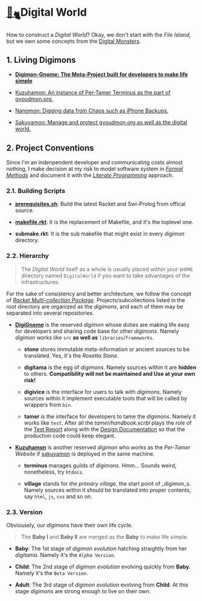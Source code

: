 # [🏡<sub>🐈</sub>](http://gyoudmon.org/~wargrey:digignome)Digital World

How to construct a _Digital World_? Okay, we don't start with the _File
Island_, but we own some concepts from the [Digital
Monsters](http://en.wikipedia.org/wiki/Digimon).

## 1. Living Digimons

* **[Digimon-Gnome: The Meta-Project built for developers to make life
  simple](http://gyoudmon.org/~wargrey:digignome)**

* [Kuzuhamon: An instance of Per-Tamer Terminus as the part of
  gyoudmon.org.](http://gyoudmon.org/~wargrey:kuzuhamon)

* [Nanomon: Digging data from Chaos such as iPhone
  Backups.](http://gyoudmon.org/~wargrey:nanomon)

* [Sakuyamon: Manage and protect gyoudmon.org as well as the digital
  world.](http://gyoudmon.org/~wargrey:sakuyamon)

## 2. Project Conventions

Since I'm an indenpendent developer and communicating costs almost
nothing, I make decision at my risk to model software system in _[Formal
Methods](http://en.wikipedia.org/wiki/Formal_methods)_ and document it
with the _[Literate
Programming](http://en.wikipedia.org/wiki/Literate_programming)_
approach.

### 2.1. Building Scripts

* **[prerequisites.sh](/DigiGnome/prerequisites.sh)**: Build the latest
  Racket and Swi-Prolog from offical source.

* **[makefile.rkt](/DigiGnome/makefile.rkt)**: It is the replacement of
  Makefile, and it's the toplevel one.

* **submake.rkt**: It is the sub makefile that might exist in every
  _digimon_ directory.

### 2.2. Hierarchy

> The _Digital World_ itself as a whole is usually placed within your
> `$HOME` directory     named `DigitalWorld` if you want to take
> advantages of the infrastructures.

For the sake of consistency and better architecture, we follow the
concept of _[Racket Multi-collection
Package](http://docs.racket-lang.org/pkg/Package_Concepts.html#%28tech._multi._collection._package%29)_.
Projects/subcollections listed in the root directory are organized as
the _digimons_, and each of them may be separated into several
repositories.

* **[DigiGnome](/DigiGnome)** is the reserved _digimon_ whose duties are
  making life easy for developers and  sharing code base for other
  _digimons_. Namely _digimon_ works like `src` **as well as**
  `libraries`/`frameworks`.

  * **stone** stores immutable meta-information or ancient sources to be
    translated. Yes, it's the _Rosetta Stone_.

  * **digitama** is the egg of _digimons_.  Namely sources within it are
    **hidden** to others. **Compatibility will not be maintained and Use
    at your own risk!**

  * **digivice** is the interface for users to talk with _digimons_.
    Namely sources within it implement executable tools that will be
    called by wrappers from `bin`.

  * **tamer** is the interface for developers to tame the _digimons_.
    Namely it works like `test`.  After all the _tamer/handbook.scrbl_
    plays the role of  the [Test
    Report](http://en.wikipedia.org/wiki/Behavior-driven_development)
    along with  the [Design
    Documentation](http://en.wikipedia.org/wiki/Design_by_contract)  so
    that the production code could keep elegant.

* **[Kuzuhamon](https://github.com/digital-world/Kuzuhamon)** is another
  reserved _digimon_ who works as the _Per-Tamer Website_  if
  [sakuyamon](https://github.com/digital-world/sakuyamon) is deployed in
  the same machine.

  * **terminus** manages guilds of _digimons_. Hmm... Sounds weird,
    nonetheless, try `htdocs`.

  * **village** stands for _the primary village_, the start point of
    _digimon_s.  Namely sources within it should be translated into
    proper contents, say `html`, `js`, `css` and so on.

### 2.3. Version

Obviousely, our _digimons_ have their own life cycle.

> The **Baby I** and **Baby II** are merged as the **Baby** to make life
> simple.

* **Baby**: The 1st stage of _digimon evolution_ hatching straightly
  from her _digitama_. Namely it's the `Alpha Version`.

* **Child**: The 2nd stage of _digimon evolution_ evolving quickly from
  **Baby**. Namely it's the `Beta Version`.

* **Adult**: The 3rd stage of _digimon evolution_ evolving from
  **Child**. At this stage _digimons_ are strong enough to live on their
  own.
